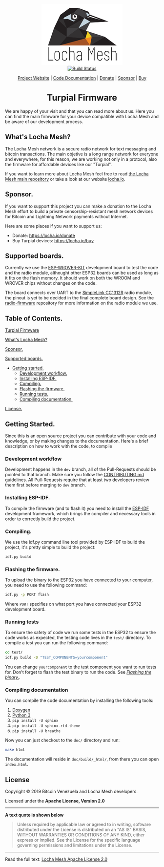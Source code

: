 <p align="center">
  <a href="https://locha.io/">
  <img height="200px" src="doc/LogotipoTurpial-Color.20-09-19.svg">
  </a>
  <br>
  <a href="https://travis-ci.com/btcven/turpial-firmware">
    <img src="https://travis-ci.com/btcven/turpial-firmware.svg?branch=master" title="Build Status">
  </a>
</p>

<p align="center">
  <a href="https://locha.io/">Project Website</a> |
  <a href="https://btcven.github.io/turpial-firmware/">Code Documentation</a> |
  <a href="https://locha.io/donate">Donate</a> |
  <a href="https://github.com/sponsors/rdymac">Sponsor</a> |
  <a href="https://locha.io/buy">Buy</a>
</p>

<h1 align="center">Turpial Firmware</h1>

We are happy of your visit and that you can read more about us. Here you can
find the main firmware for your device compatible with Locha Mesh and be aware
of our development process.

## What's Locha Mesh?

The Locha Mesh network is a secure radio network for text messaging and bitcoin
transactions. The main objetive is a long range network for everyone and
everywhere, for this reason, we are working not only in a protocol, also the
firmware for affordable devices like our "Turpial".

If you want to learn more about Locha Mesh feel free to read
[the Locha Mesh main repository](https://github.com/btcven/locha) or take a
look at our website [locha.io](https://www.locha.io).

## Sponsor.

If you want to support this project you can make a donation to the Locha Mesh
effort to build a private censorship-resistant mesh network devices for Bitcoin and Lightning Network payments without Internet.

Here are some places if you want to support us:

- Donate: https://locha.io/donate
- Buy Turpial devices: https://locha.io/buy

## Supported boards.

Currently we use the [ESP-WROVER-KIT](https://www.espressif.com/en/products/hardware/esp-wrover-kit/overview)
development board to test the code and the radio module, althought other ESP32
boards can be used as long as it fits on the flash memory. It should work on
both the WROOM and WROVER chips without changes on the code.

The board connects over UART to the
[SimpleLink CC1312R](https://www.ti.com/product/CC1312R) radio module, the
pinout is yet to be decided in the final complete board design. See the
[radio-firmware](https://github.com/btcven/radio-firmware) repository for more
information on the radio module we use.

## Table of Contents.

[Turpial Firmware](#turpial-firmware)

[What's Locha Mesh?](#whats-locha-mesh)

[Sponsor.](#sponsor)

[Supported boards.](#supported-boards)

* [Getting started.](#getting-started)
   - [Development workflow.](#development-workflow)
   - [Installing ESP-IDF.](#installing-esp-idf)
   - [Compiling.](#compiling)
   - [Flashing the firmware.](#flashing-the-firmware)
   - [Running tests.](#running-tests)
   - [Compiling documentation.](#compiling-documentation)

[License.](#license)

## Getting Started.

Since this is an open source project you can contribute with your code and
knowledge, or by making changes to the documentation. Here's a brief
description on how to work with the code, to compile

### Development workflow

Development happens in the `dev` branch, all of the Pull-Requests should be
pointed to that branch. Make sure you follow the
[CONTRIBUTING.md](blob/master/CONTRIBUTING.md) guidelines. All Pull-Requests
require that at least two developers review them first before merging to `dev`
branch.

### Installing ESP-IDF.

To compile the firmware (and to flash it) you need to install the
[ESP-IDF](https://github.com/espressif/esp-idf/) development framework, which
brings the compiler and necessary tools in order to correctly build the
project.

### Compiling.

We use the idf.py command line tool provided by ESP-IDF to build the project,
it's pretty simple to build the project:

```bash
idf.py build
```

### Flashing the firmware.

To upload the binary to the ESP32 you have connected to your computer, you
need to use the following command:

```bash
idf.py -p PORT flash
```

Where `PORT` specifies on what port you have connected your ESP32 development
board.

### Running tests

To ensure the safety of code we run some tests in the ESP32 to ensure the code
works as expected, the testing code lives in the `test/` directory. To compile
a test you can run the following command:

```bash
cd test/
idf.py build -D "TEST_COMPONENTS=yourcomponent"
```

You can change `yourcomponent` to the test component you want to run tests for.
Don't forget to flash the test binary to run the code. See
[*Flashing the binary.*](#flashing-the-binary).

### Compiling documentation

You can compile the code documentation by installing the following tools:

1. [Doxygen](http://www.doxygen.nl/download.html)
2. [Python 3](https://www.python.org/downloads/)
3. `pip install -U sphinx`
4. `pip install -U sphinx-rtd-theme`
5. `pip install -U breathe`

Now you can just checkout to the `doc/` directory and run:

```bash
make html
```

The documentation will reside in `doc/build/_html/`, from there you can open
`index.html`.

## License
Copyright © 2019 Bitcoin Venezuela and Locha Mesh developers.

Licensed under the **Apache License, Version 2.0**

---
**A text quote is shown below**

>Unless required by applicable law or agreed to in writing, software
distributed under the License is distributed on an "AS IS" BASIS,
WITHOUT WARRANTIES OR CONDITIONS OF ANY KIND, either express or implied.
See the License for the specific language governing permissions and
limitations under the License.
___
Read the full text:
[Locha Mesh Apache License 2.0](LICENSE)
